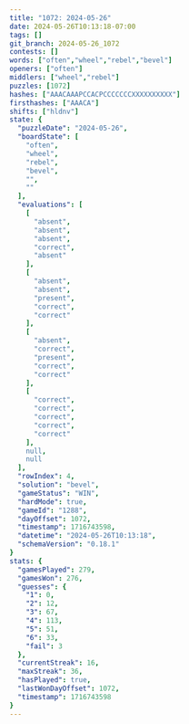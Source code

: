 ```yaml
---
title: "1072: 2024-05-26"
date: 2024-05-26T10:13:18-07:00
tags: []
git_branch: 2024-05-26_1072
contests: []
words: ["often","wheel","rebel","bevel"]
openers: ["often"]
middlers: ["wheel","rebel"]
puzzles: [1072]
hashes: ["AAACAAAPCCACPCCCCCCCXXXXXXXXXX"]
firsthashes: ["AAACA"]
shifts: ["hldnv"]
state: {
  "puzzleDate": "2024-05-26",
  "boardState": [
    "often",
    "wheel",
    "rebel",
    "bevel",
    "",
    ""
  ],
  "evaluations": [
    [
      "absent",
      "absent",
      "absent",
      "correct",
      "absent"
    ],
    [
      "absent",
      "absent",
      "present",
      "correct",
      "correct"
    ],
    [
      "absent",
      "correct",
      "present",
      "correct",
      "correct"
    ],
    [
      "correct",
      "correct",
      "correct",
      "correct",
      "correct"
    ],
    null,
    null
  ],
  "rowIndex": 4,
  "solution": "bevel",
  "gameStatus": "WIN",
  "hardMode": true,
  "gameId": "1288",
  "dayOffset": 1072,
  "timestamp": 1716743598,
  "datetime": "2024-05-26T10:13:18",
  "schemaVersion": "0.18.1"
}
stats: {
  "gamesPlayed": 279,
  "gamesWon": 276,
  "guesses": {
    "1": 0,
    "2": 12,
    "3": 67,
    "4": 113,
    "5": 51,
    "6": 33,
    "fail": 3
  },
  "currentStreak": 16,
  "maxStreak": 36,
  "hasPlayed": true,
  "lastWonDayOffset": 1072,
  "timestamp": 1716743598
}
---
```

<!-- more -->
